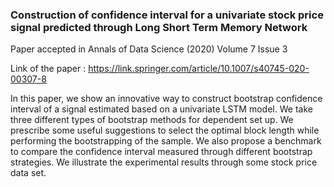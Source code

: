 ### Construction of confidence interval for a univariate stock price signal predicted through Long Short Term Memory Network

Paper accepted in Annals of Data Science (2020) Volume 7 Issue 3

Link of the paper : https://link.springer.com/article/10.1007/s40745-020-00307-8

In this paper, we show an innovative way to construct bootstrap confidence interval of a signal estimated based on a univariate LSTM model. We take three different types of bootstrap methods for dependent set up. We prescribe some useful suggestions to select the optimal block length while performing the bootstrapping of the sample. We also propose a benchmark to compare the confidence interval measured through different bootstrap strategies. We illustrate the experimental results through some stock price data set.
